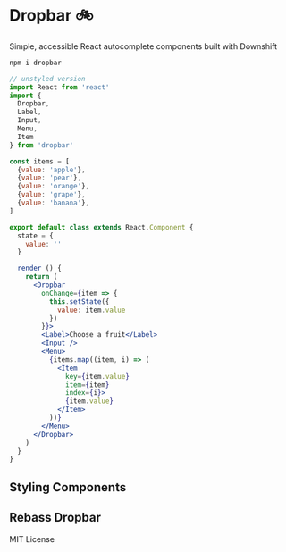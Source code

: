 
# Dropbar :bike:

Simple, accessible React autocomplete components built with Downshift

```sh
npm i dropbar
```

```jsx
// unstyled version
import React from 'react'
import {
  Dropbar,
  Label,
  Input,
  Menu,
  Item
} from 'dropbar'

const items = [
  {value: 'apple'},
  {value: 'pear'},
  {value: 'orange'},
  {value: 'grape'},
  {value: 'banana'},
]

export default class extends React.Component {
  state = {
    value: ''
  }

  render () {
    return (
      <Dropbar
        onChange={item => {
          this.setState({
            value: item.value
          })
        }}>
        <Label>Choose a fruit</Label>
        <Input />
        <Menu>
          {items.map((item, i) => (
            <Item
              key={item.value}
              item={item}
              index={i}>
              {item.value}
            </Item>
          ))}
        </Menu>
      </Dropbar>
    )
  }
}
```

## Styling Components

## Rebass Dropbar

MIT License

